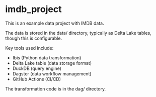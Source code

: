 # imdb_project

This is an example data project with IMDB data.

The data is stored in the data/ directory, typically as Delta Lake tables, though this is configurable.

Key tools used include:

- Ibis (Python data transformation)
- Delta Lake table (data storage format)
- DuckDB (query engine)
- Dagster (data workflow management)
- GitHub Actions (CI/CD)

The transformation code is in the dag/ directory.
